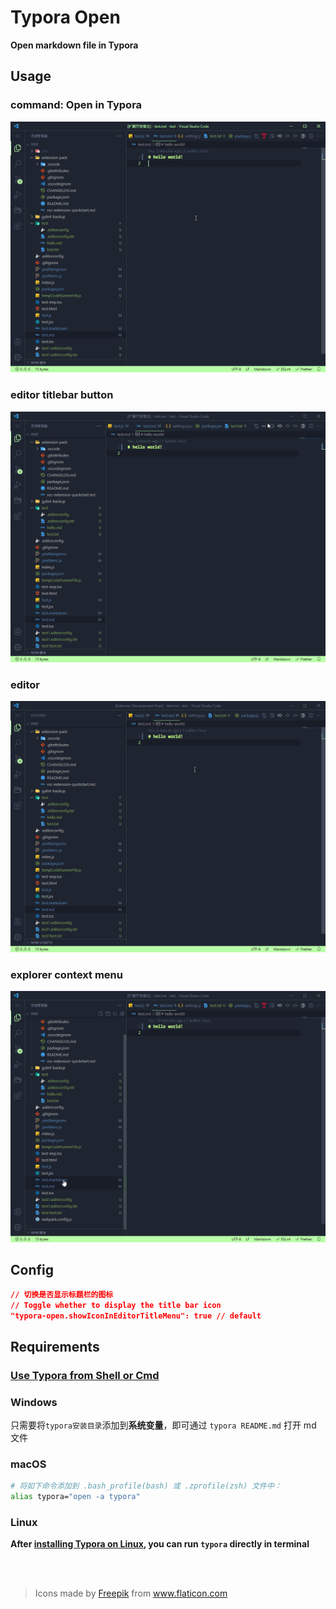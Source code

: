# Typora Open

**Open markdown file in Typora**

## Usage

### command: Open in Typora

![](https://raw.githubusercontent.com/whosydd/images-in-one/main/20210704000707.gif)

### editor titlebar button

![](https://raw.githubusercontent.com/whosydd/images-in-one/main/20210704000718.gif)

### editor

![](https://raw.githubusercontent.com/whosydd/images-in-one/main/20210704000710.gif)

### explorer context menu

![](https://raw.githubusercontent.com/whosydd/images-in-one/main/20210704000711.gif)

## Config

```json
// 切换是否显示标题栏的图标
// Toggle whether to display the title bar icon
"typora-open.showIconInEditorTitleMenu": true // default
```

## Requirements

### [**Use Typora from Shell or Cmd**](https://support.typora.io/Use-Typora-From-Shell-or-cmd/)

### Windows

只需要将`typora安装目录`添加到**系统变量**，即可通过 `typora README.md` 打开 md 文件

### macOS

```bash
# 将如下命令添加到 .bash_profile(bash) 或 .zprofile(zsh) 文件中：
alias typora="open -a typora"
```

### Linux

**After [installing Typora on Linux](https://support.typora.io/Typora-on-Linux/), you can run `typora` directly in terminal**

<br>

<br>



> <div>Icons made by <a href="https://www.freepik.com" title="Freepik">Freepik</a> from <a href="https://www.flaticon.com/" title="Flaticon">www.flaticon.com</a></div>
